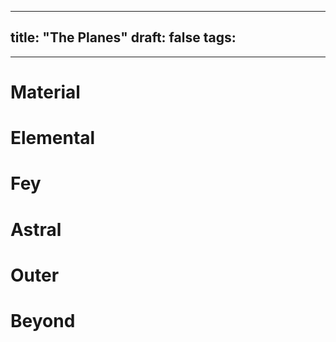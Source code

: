 
---
title: "The Planes"
draft: false
tags:
  - 
---
# Material

# Elemental

# Fey

# Astral

# Outer

# Beyond
